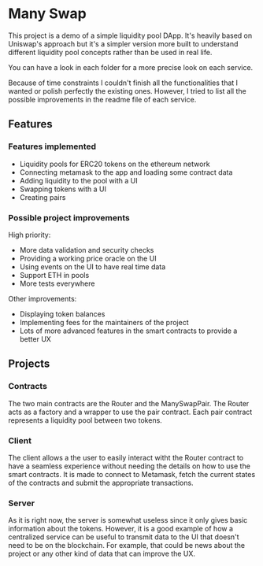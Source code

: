 # Many Swap

This project is a demo of a simple liquidity pool DApp. It's heavily based on Uniswap's approach but it's a simpler version more built to understand different liquidity pool concepts rather than be used in real life.

You can have a look in each folder for a more precise look on each service.

Because of time constraints I couldn't finish all the functionalities that I wanted or polish perfectly the existing ones. However, I tried to list all the possible improvements in the readme file of each service.


## Features

### Features implemented

- Liquidity pools for ERC20 tokens on the ethereum network
- Connecting metamask to the app and loading some contract data
- Adding liquidity to the pool with a UI
- Swapping tokens with a UI
- Creating pairs

### Possible project improvements

High priority:

- More data validation and security checks
- Providing a working price oracle on the UI
- Using events on the UI to have real time data
- Support ETH in pools
- More tests everywhere

Other improvements:

- Displaying token balances
- Implementing fees for the maintainers of the project
- Lots of more advanced features in the smart contracts to provide a better UX


## Projects

### Contracts

The two main contracts are the Router and the ManySwapPair. The Router acts as a factory and a wrapper to use the pair contract. Each pair contract represents a liquidity pool between two tokens.

### Client

The client allows a the user to easily interact witht the Router contract to have a seamless experience without needing the details on how to use the smart contracts. It is made to connect to Metamask, fetch the current states of the contracts and submit the appropriate transactions. 

### Server

As it is right now, the server is somewhat useless since it only gives basic information about the tokens. However, it is a good example of how a centralized service can be useful to transmit data to the UI that doesn't need to be on the blockchain. For example, that could be news about the project or any other kind of data that can improve the UX.

